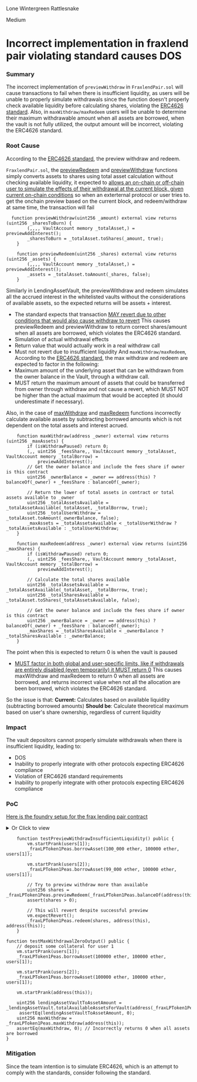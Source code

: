 Lone Wintergreen Rattlesnake

Medium

# Incorrect implementation in fraxlend pair violating standard causes DOS

### Summary

The incorrect implementation of `previewWithdraw` in `FraxlendPair.sol` will cause transactions to fail when there is insufficient liquidity, as users will be unable to properly simulate withdrawals since the function doesn't properly check available liquidity before calculating shares, violating the [ERC4626 standard](https://eips.ethereum.org/EIPS/eip-4626#:~:text=MUST%20return%20as%20close%20to%20and%20no%20fewer%20than%20the%20exact%20amount%20of%20Vault%20shares%20that%20would%20be%20burned%20in%20a%20withdraw%20call%20in%20the%20same%20transaction.%20I.e.%20withdraw%20should%20return%20the%20same%20or%20fewer%20shares%20as%20previewWithdraw%20if%20called%20in%20the%20same%20transaction.).
Also, in `maxWithdraw/maxRedeem` users will be unable to determine their maximum withdrawable amount when all assets are borrowed, when the vault is not fully utilized, the output amount will be incorrect, violating the ERC4626 standard.


### Root Cause

According to the [ERC4626 standard](https://eips.ethereum.org/EIPS/eip-4626#:~:text=Allows%20an%20on%2Dchain%20or%20off%2Dchain%20user%20to%20simulate%20the%20effects%20of%20their%20withdrawal%20at%20the%20current%20block%2C%20given%20current%20on%2Dchain%20conditions.), the preview withdraw and redeem.

`FraxlendPair.sol`, the [previewRedeem](https://github.com/sherlock-audit/2025-01-peapods-finance/blob/d28eb19f4b39d3db7997477460f9f9c76839cb0c/fraxlend/src/contracts/FraxlendPairCore.sol#L777-L780) and [previewWithdraw](https://github.com/sherlock-audit/2025-01-peapods-finance/blob/d28eb19f4b39d3db7997477460f9f9c76839cb0c/fraxlend/src/contracts/FraxlendPairCore.sol#L813C14-L813C29) functions simply converts assets to shares using total asset calculation without checking available liquidity, it expected to [allows an on-chain or off-chain user to simulate the effects of their withdrawal at the current block, given current on-chain conditions](https://eips.ethereum.org/EIPS/eip-4626#:~:text=Allows%20an%20on%2Dchain%20or%20off%2Dchain%20user%20to%20simulate%20the%20effects%20of%20their%20withdrawal%20at%20the%20current%20block%2C%20given%20current%20on%2Dchain%20conditions) so when an exterternal protocol or user tries to. get the onchain preview based on the current block, and redeem/withdraw at same time, the transaction will fail
```solidity
  function previewWithdraw(uint256 _amount) external view returns (uint256 _sharesToBurn) {
        (,,,, VaultAccount memory _totalAsset,) = previewAddInterest();
        _sharesToBurn = _totalAsset.toShares(_amount, true);
    }

    function previewRedeem(uint256 _shares) external view returns (uint256 _assets) {
        (,,,, VaultAccount memory _totalAsset,) = previewAddInterest();
        _assets = _totalAsset.toAmount(_shares, false);
    }
```
Similarly in LendingAssetVault, the previewWithdraw and redeem simulates all the accrued interest in the whitelisted vaults without the considerations of available assets, so the expected returns will be assets + interest.
- The standard expects that transaction [MAY revert due to other conditions that would also cause withdraw to revert](https://eips.ethereum.org/EIPS/eip-4626#:~:text=MUST%20NOT%20revert%20due%20to%20vault%20specific%20user/global%20limits.%20MAY%20revert%20due%20to%20other%20conditions%20that%20would%20also%20cause%20withdraw%20to%20revert.)
This causes previewRedeem and previewWithdraw to return correct shares/amount when all assets are borrowed, which violates the ERC4626 standard.
- Simulation of actual withdrawal effects
- Return value that would actually work in a real withdraw call
- Must not revert due to insufficient liquidity
And `maxWithdraw/maxRedeem`, According to the [ERC4626 standard](https://eips.ethereum.org/EIPS/eip-4626#:~:text=type%3A%20uint256-,maxWithdraw,-Maximum%20amount%20of), the max withdraw and redeem are expected to factor in the following:
- Maximum amount of the underlying asset that can be withdrawn from the owner balance in the Vault, through a withdraw call.
- MUST return the maximum amount of assets that could be transferred from owner through withdraw and not cause a revert, which MUST NOT be higher than the actual maximum that would be accepted (it should underestimate if necessary).

Also, in the case of [maxWithdraw](https://github.com/sherlock-audit/2025-01-peapods-finance/blob/d28eb19f4b39d3db7997477460f9f9c76839cb0c/fraxlend/src/contracts/FraxlendPair.sol#L259) and [maxRedeem](https://github.com/sherlock-audit/2025-01-peapods-finance/blob/d28eb19f4b39d3db7997477460f9f9c76839cb0c/fraxlend/src/contracts/FraxlendPair.sol#L270) functions incorrectly calculate available assets by subtracting borrowed amounts which is not dependent on the total assets and interest acrued.
```solidity
    function maxWithdraw(address _owner) external view returns (uint256 _maxAssets) {
        if (isWithdrawPaused) return 0;
        (,, uint256 _feesShare,, VaultAccount memory _totalAsset, VaultAccount memory _totalBorrow) =
            previewAddInterest();
        // Get the owner balance and include the fees share if owner is this contract
        uint256 _ownerBalance = _owner == address(this) ? balanceOf(_owner) + _feesShare : balanceOf(_owner);

        // Return the lower of total assets in contract or total assets available to _owner
        uint256 _totalAssetsAvailable = _totalAssetAvailable(_totalAsset, _totalBorrow, true);
        uint256 _totalUserWithdraw = _totalAsset.toAmount(_ownerBalance, false);
        _maxAssets = _totalAssetsAvailable < _totalUserWithdraw ? _totalAssetsAvailable : _totalUserWithdraw;
    }

    function maxRedeem(address _owner) external view returns (uint256 _maxShares) {
        if (isWithdrawPaused) return 0;
        (,, uint256 _feesShare,, VaultAccount memory _totalAsset, VaultAccount memory _totalBorrow) =
            previewAddInterest();

        // Calculate the total shares available
        uint256 _totalAssetsAvailable = _totalAssetAvailable(_totalAsset, _totalBorrow, true);
        uint256 _totalSharesAvailable = _totalAsset.toShares(_totalAssetsAvailable, false);

        // Get the owner balance and include the fees share if owner is this contract
        uint256 _ownerBalance = _owner == address(this) ? balanceOf(_owner) + _feesShare : balanceOf(_owner);
        _maxShares = _totalSharesAvailable < _ownerBalance ? _totalSharesAvailable : _ownerBalance;
    }
```
The point when this is expected to return 0 is when the vault is paused
- [MUST factor in both global and user-specific limits, like if withdrawals are entirely disabled (even temporarily) it MUST return 0](https://eips.ethereum.org/EIPS/eip-4626#:~:text=MUST%20factor%20in%20both%20global%20and%20user%2Dspecific%20limits%2C%20like%20if%20withdrawals%20are%20entirely%20disabled%20(even%20temporarily)%20it%20MUST%20return%200.)
This causes maxWithdraw and maxRedeem to return 0 when all assets are borrowed, and returns incorrect value when not all the allocation are been borrowed, which violates the ERC4626 standard.

So the issue is that:
**Current:** Calculates based on available liquidity (subtracting borrowed amounts)
**Should be**: Calculate theoretical maximum based on user's share ownership, regardless of current liquidity

### Impact

The vault depositors cannot properly simulate withdrawals when there is insufficient liquidity, leading to:
- DOS
- Inability to properly integrate with other protocols expecting ERC4626 compliance
- Violation of ERC4626 standard requirements
- Inability to properly integrate with other protocols expecting ERC4626 compliance

### PoC

[Here is the foundry setup for the frax lending pair contract](https://gist.github.com/g-ods/be865f3fb911a4c6f1796524005e763d)

<details>
<summary>Or Click to view</summary>

```solidity
// SPDX-License-Identifier: UNLICENSED
pragma solidity ^0.8.19;

// forge
import {Test, console} from "forge-std/Test.sol";

// fraxlend
import {FraxlendPairDeployer, ConstructorParams} from "../src/contracts/FraxlendPairDeployer.sol";
import {FraxlendWhitelist} from "../src/contracts/FraxlendWhitelist.sol";
import {FraxlendPairRegistry} from "../src/contracts/FraxlendPairRegistry.sol";
import {FraxlendPair} from "../src/contracts/FraxlendPair.sol";
import {VariableInterestRate} from "../src/contracts/VariableInterestRate.sol";
import {IERC4626Extended} from "../src/contracts/interfaces/IERC4626Extended.sol";
import {ChainlinkSinglePriceOracle} from "../src/contracts/ChainlinkSinglePriceOracle.sol";
import "../src/contracts/mocks/LendingAssetVault.sol";

// mocks
import {IERC20} from "@openzeppelin/contracts/token/ERC20/IERC20.sol";
import {MockERC20} from "../src/contracts/mocks/MockERC20.sol";

contract Fraxlend is Test {
    /*///////////////////////////////////////////////////////////////
                            GLOBAL VARIABLES
    ///////////////////////////////////////////////////////////////*/

    // external actors
    address internal user0 = vm.addr(uint256(keccak256("User0")));
    address internal user1 = vm.addr(uint256(keccak256("User1")));
    address internal user2 = vm.addr(uint256(keccak256("User2")));

    address[] internal users = [user0, user1, user2];
    uint256[] internal _fraxPercentages = [10000, 2500, 7500, 5000];

    // fraxlend protocol actors
    address internal comptroller = vm.addr(uint256(keccak256("comptroller")));
    address internal circuitBreaker = vm.addr(uint256(keccak256("circuitBreaker")));
    address internal timelock = vm.addr(uint256(keccak256("comptroller")));

    uint16 internal fee = 100;
    uint256 internal PRECISION = 10 ** 27;

    /*///////////////////////////////////////////////////////////////
                            TEST CONTRACTS
    ///////////////////////////////////////////////////////////////*/

    // fraxlend
    FraxlendPairDeployer internal _fraxDeployer;
    FraxlendWhitelist internal _fraxWhitelist;
    FraxlendPairRegistry internal _fraxRegistry;
    VariableInterestRate internal _variableInterestRate;

    FraxlendPair internal _fraxLPToken1Peas;

    MockERC20 internal _mockDai;
    MockERC20 internal _collateral;
    MockERC20 internal _tokenB;
    MockERC20 internal _tokenC;
    ChainlinkSinglePriceOracle internal _clOracle; 
    LendingAssetVault internal _lendingAssetVault;

    event Message(string message);

    /*///////////////////////////////////////////////////////////////
                            SETUP FUNCTIONS
    ///////////////////////////////////////////////////////////////*/

    function setUp() public {
        // deploy mock tokens
        _mockDai = new MockERC20("MockDai", "MDAI");
        _collateral = new MockERC20("Collateral", "COL");
        _tokenB = new MockERC20("TokenB", "TKB");
        _tokenC = new MockERC20("TokenC", "TKC");

        _mockDai.mint(address(this), 1000000 ether);
        _collateral.mint(address(this), 1000000 ether);
        _tokenB.mint(address(this), 1000000e6);
        _tokenC.mint(address(this), 1000000 ether);

        _deployVariableInterestRate();
        _deployFraxWhitelist();
        _deployFraxPairRegistry();
        _deployFraxPairDeployer();
        _deployFraxPairs();
        _setupActors();

        _deployLendingVault();


        vm.startPrank(address(2));
        _fraxLPToken1Peas.setExternalAssetVault(IERC4626Extended(address(_lendingAssetVault)));
        vm.stopPrank();
        
    }

    function _deployVariableInterestRate() internal {
        // These values taken from existing Fraxlend Variable Rate Contract
        _variableInterestRate = new VariableInterestRate(
            "[0.5 0.2@.875 5-10k] 2 days (.75-.85)",
            87500,
            200000000000000000,
            75000,
            85000,
            158247046,
            1582470460,
            3164940920000,
            172800
        );
    }

    function _deployFraxWhitelist() internal {
        _fraxWhitelist = new FraxlendWhitelist();
    }

    function _deployFraxPairRegistry() internal {
        address[] memory _initialDeployers = new address[](0);
        _fraxRegistry = new FraxlendPairRegistry(address(this), _initialDeployers);
    }

    function _deployFraxPairDeployer() internal {
        ConstructorParams memory _params =
            ConstructorParams(address(this), address(1), address(2), address(_fraxWhitelist), address(_fraxRegistry));
        _fraxDeployer = new FraxlendPairDeployer(_params);

        _fraxDeployer.setCreationCode(type(FraxlendPair).creationCode);

        address[] memory _whitelistDeployer = new address[](1);
        _whitelistDeployer[0] = address(this);

        _fraxWhitelist.setFraxlendDeployerWhitelist(_whitelistDeployer, true);

        address[] memory _registryDeployer = new address[](1);
        _registryDeployer[0] = address(_fraxDeployer);

        _fraxRegistry.setDeployers(_registryDeployer, true);
        emit Message("1");
    }

    function _deployFraxPairs() internal {
        // moving time to help out the twap
        vm.warp(block.timestamp + 1 days);

        _clOracle = new ChainlinkSinglePriceOracle(address(0));

        emit Message("1aa");

        _fraxLPToken1Peas = FraxlendPair(
            _fraxDeployer.deploy(
                abi.encode(
                    address(_mockDai), // asset
                    address(_collateral), // collateral
                    address(_clOracle), //oracle
                    5000, // 5000, // maxOracleDeviation
                    address(_variableInterestRate), //rateContract
                    1000, //fullUtilizationRate
                    75000, // maxLtv
                    10000, // uint256 _cleanLiquidationFee
                    9000, // uint256 _dirtyLiquidationFee
                    2000 //uint256 _protocolLiquidationFee
                )
            )
        );

        emit Message("1b");

        // deposit some asset
        IERC20(address(_mockDai)).approve(address(_fraxLPToken1Peas), type(uint256).max);
        _fraxLPToken1Peas.deposit(100000 ether, address(this));
    }

    function _deployLendingVault() internal {
        _lendingAssetVault = new LendingAssetVault("LDA", "FLDA", address(_mockDai));

        _lendingAssetVault.setVaultWhitelist(address(_fraxLPToken1Peas), true);
        address[] memory _vaults = new address[](1);
        _vaults[0] = address(_fraxLPToken1Peas);
        uint256[] memory _maxAllocations = new uint256[](1);
        _maxAllocations[0] = 100000 ether;
        _lendingAssetVault.setVaultMaxAllocation(_vaults, _maxAllocations);


        vm.startPrank(users[0]);
        IERC20(address(_mockDai)).approve(address(_lendingAssetVault), type(uint256).max);
        _lendingAssetVault.deposit(100000 ether, users[0]);
    }

    /*////////////////////////////////////////////////////////////////
                                    HELPERS
    ////////////////////////////////////////////////////////////////*/

    function _setupActors() internal {
        for (uint256 i; i < users.length; i++) {
            vm.deal(users[i], 1000000 ether);
            vm.startPrank(users[i]);
            // _weth.deposit{value: 1000000 ether}();

            _collateral.mint(users[i], 1000000 ether);
            _tokenB.mint(users[i], 1000000e6);
            _tokenC.mint(users[i], 1000000 ether);
            _mockDai.mint(users[i], 1000000 ether);
            IERC20(address(_collateral)).approve(address(_fraxLPToken1Peas), type(uint256).max);
        }
    }

}
```

</details>

```solidity
    function testPreviewWithdrawInsufficientLiquidity() public {
        vm.startPrank(users[1]);
        _fraxLPToken1Peas.borrowAsset(100_000 ether, 100000 ether, users[1]);

        vm.startPrank(users[2]);
        _fraxLPToken1Peas.borrowAsset(99_000 ether, 100000 ether, users[1]);
        
        // Try to preview withdraw more than available
        uint256 shares = _fraxLPToken1Peas.previewRedeem(_fraxLPToken1Peas.balanceOf(address(this)));
        assert(shares > 0);
        
        // This will revert despite successful preview
        vm.expectRevert();
        _fraxLPToken1Peas.redeem(shares, address(this), address(this));
    }
```

```solidity
function testMaxWithdrawalZeroOutput() public {
    // deposit some collateral for user 1
    vm.startPrank(users[1]);
    _fraxLPToken1Peas.borrowAsset(100000 ether, 100000 ether, users[1]);

    vm.startPrank(users[2]);
    _fraxLPToken1Peas.borrowAsset(100000 ether, 100000 ether, users[1]);

    vm.startPrank(address(this));

    uint256 lendingAssetVaultToAssetAmount = _lendingAssetVault.totalAvailableAssetsForVault(address(_fraxLPToken1Peas));
     assertEq(lendingAssetVaultToAssetAmount, 0);
    uint256 maxWithdraw = _fraxLPToken1Peas.maxWithdraw(address(this));
    assertEq(maxWithdraw, 0); // Incorrectly returns 0 when all assets are borrowed
}
```

### Mitigation
Since the team intention is to simulate ERC4626, which is an attempt to comply with the standards, consider following the standard.
